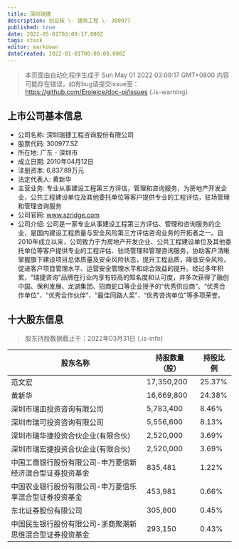 ```yaml
---
title: 深圳瑞捷
description: 创业板 \- 建筑工程 \- 300977
published: true
date: 2022-05-01T03:09:17.000Z
tags: stock
editor: markdown
dateCreated: 2022-01-01T00:00:00.000Z
---
```


> 本页面由自动化程序生成于 Sun May 01 2022 03:09:17 GMT+0800
> 内容可能存在错误，如有bug请提交issue至：https://github.com/Eroleice/doc-pi/issues
{.is-warning}

## 上市公司基本信息
- 公司名称: 深圳瑞捷工程咨询股份有限公司
- 股票代码: 300977.SZ
- 所在地: 广东 - 深圳市
- 成立日期: 2010年04月12日
- 注册资本: 6,837.89万元
- 法定代表人: 黄新华
- 主营业务: 专业从事建设工程第三方评估，管理和咨询服务，为房地产开发企业，公共工程建设单位及其他委托单位等客户提供专业的工程评估，驻场管理和管理咨询服务
- 公司官网: www.szridge.com
- 公司介绍: 公司是一家专业从事建设工程第三方评估、管理和咨询服务的企业，是国内建设工程质量与安全风险第三方评估咨询业务的开拓者之一。自2010年成立以来，公司致力于为房地产开发企业、公共工程建设单位及其他委托单位等客户提供专业的工程评估、驻场管理和管理咨询服务，协助客户清晰掌握旗下建设项目总体质量及安全风险状态，提升工程品质，降低安全风险，促进客户项目管理水平、运营安全管理水平和综合效益的提升。经过多年积累，“瑞捷咨询”品牌在行业内享有较高的知名度和认可度，并多次获得了融创中国、保利发展、龙湖集团、招商蛇口等企业授予的“优秀供应商”、“优秀合作单位”、“优秀合作伙伴”、“最佳同路人奖”、“优秀咨询单位”等多项荣誉。


## 十大股东信息
> 股东持股数据截止于：2022年03月31日
{.is-info}

| 股东名称 | 持股数量（股） | 持股比例 |
| --- | --- | --- |
| 范文宏 | 17,350,200 | 25.37% |
| 黄新华 | 16,669,800 | 24.38% |
| 深圳市瑞皿投资咨询有限公司 | 5,783,400 | 8.46% |
| 深圳市瑞可投资咨询有限公司 | 5,556,600 | 8.13% |
| 深圳市瑞华捷投资合伙企业(有限合伙) | 2,520,000 | 3.69% |
| 深圳市瑞宏捷投资合伙企业(有限合伙) | 2,520,000 | 3.69% |
| 中国工商银行股份有限公司-申万菱信新经济混合型证券投资基金 | 835,481 | 1.22% |
| 中国农业银行股份有限公司-申万菱信乐享混合型证券投资基金 | 453,981 | 0.66% |
| 东北证券股份有限公司 | 305,800 | 0.45% |
| 中国民生银行股份有限公司-浙商聚潮新思维混合型证券投资基金 | 293,150 | 0.43% |




